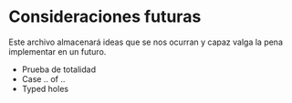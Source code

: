 # Consideraciones futuras

Este archivo almacenará ideas que se nos ocurran y capaz valga la pena implementar en un futuro.

* Prueba de totalidad
* Case .. of ..
* Typed holes
